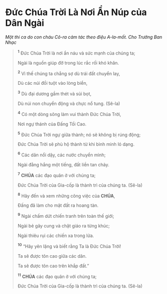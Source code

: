 # Đức Chúa Trời Là Nơi Ẩn Núp của Dân Ngài
*Một thi ca do con cháu Cô-ra cảm tác theo điệu A-la-mốt. Cho Trưởng Ban Nhạc*

> <sup><b>1</b></sup> Đức Chúa Trời là nơi ẩn náu và sức mạnh của chúng ta;
>
> Ngài là nguồn giúp đỡ trong lúc rắc rối khó khăn.
>
> <sup><b>2</b></sup> Vì thế chúng ta chẳng sợ dù trái đất chuyển lay,
>
> Dù các núi đồi tuột vào lòng biển,
>
> <sup><b>3</b></sup> Dù đại dương gầm thét và sủi bọt,
>
> Dù núi non chuyển động và chực nổ tung. (Sê-la)
>
> <sup><b>4</b></sup> Có một dòng sông làm vui thành Đức Chúa Trời,
>
> Nơi ngự thánh của Đấng Tối Cao.
>
> <sup><b>5</b></sup> Đức Chúa Trời ngự giữa thành; nó sẽ không bị rúng động;
>
> Đức Chúa Trời sẽ phù hộ thành từ khi bình minh ló dạng.
>
> <sup><b>6</b></sup> Các dân nổi dậy, các nước chuyển mình;
>
> Ngài đằng hắng một tiếng, đất liền tan chảy.
>
> <sup><b>7</b></sup> **CHÚA** các đạo quân ở với chúng ta;
>
> Đức Chúa Trời của Gia-cốp là thành trì của chúng ta. (Sê-la)
>
> <sup><b>8</b></sup> Hãy đến và xem những công việc của **CHÚA**,
>
> Đấng đã làm cho mặt đất ra hoang tàn.
>
> <sup><b>9</b></sup> Ngài chấm dứt chiến tranh trên toàn thế giới;
>
> Ngài bẻ gãy cung và chặt giáo ra từng khúc;
>
> Ngài thiêu rụi các chiến xa trong lửa.
>
> <sup><b>10</b></sup> “Hãy yên lặng và biết rằng Ta là Đức Chúa Trời!
>
> Ta sẽ được tôn cao giữa các dân.
>
> Ta sẽ được tôn cao trên khắp đất.”
>
> <sup><b>11</b></sup> **CHÚA** các đạo quân ở với chúng ta;
>
> Đức Chúa Trời của Gia-cốp là thành trì của chúng ta. (Sê-la)